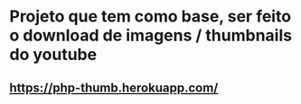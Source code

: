 # Projeto que tem como base, ser feito o download de imagens / thumbnails do youtube
## https://php-thumb.herokuapp.com/

